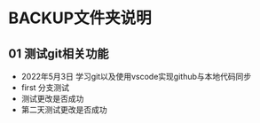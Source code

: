 # BACKUP文件夹说明
## 01 测试git相关功能
- 2022年5月3日 学习git以及使用vscode实现github与本地代码同步
- first 分支测试
- 测试更改是否成功
- 第二天测试更改是否成功